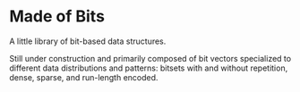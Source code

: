 # Made of Bits

A little library of bit-based data structures. 

Still under construction and primarily composed of bit vectors specialized to different data distributions and patterns: bitsets with and without repetition, dense, sparse, and run-length encoded.
